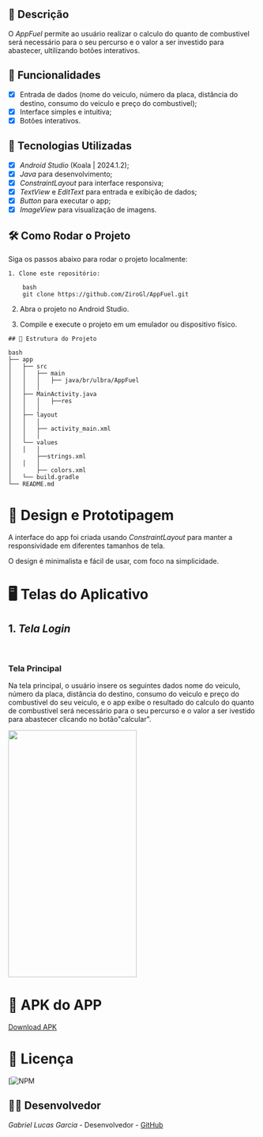 ## 📱 Descrição

O *AppFuel* permite ao usuário realizar o calculo do quanto de combustivel será necessário para o seu percurso e o valor a ser investido para abastecer, ultilizando botões interativos. 

## 🔧 Funcionalidades

- [x] Entrada de dados (nome do veiculo, número da placa, distância do destino, consumo do veiculo e preço do combustivel);
- [x] Interface simples e intuitiva;
- [x] Botões interativos.

## 🚀 Tecnologias Utilizadas

- [x] *Android Studio* (Koala | 2024.1.2);
- [x] *Java* para desenvolvimento;
- [x] *ConstraintLayout* para interface responsiva;
- [x] *TextView* e *EditText* para entrada e exibição de dados;
- [x] *Button*   para executar o app;
- [x] *ImageView* para visualização de imagens.

## 🛠️ Como Rodar o Projeto

Siga os passos abaixo para rodar o projeto localmente:
```
1. Clone este repositório:

    bash
    git clone https://github.com/ZiroGl/AppFuel.git
```
    

2. Abra o projeto no Android Studio.

3. Compile e execute o projeto em um emulador ou dispositivo físico.

```
## 📂 Estrutura do Projeto

bash
├── app
│   ├── src
│   │   ├── main
│   │   │   ├── java/br/ulbra/AppFuel
│   │   │  
│   ├── MainActivity.java         
│   │   │   ├──res
│   │   │  
│   ├── layout
│   │   │  
│   │   ├── activity_main.xml      
│   │   │  
│   └── values
│   │   │  
│       ├──strings.xml                        
│   │   │  
│       ├── colors.xml            
│   └── build.gradle               
└── README.md                      
```


 
# 🎨 Design e Prototipagem
 
A interface do app foi criada usando *ConstraintLayout* para manter a responsividade em diferentes tamanhos de tela.
 
O design é minimalista e fácil de usar, com foco na simplicidade.
 
# 🖥️ Telas do Aplicativo
 
## 1. *Tela Login*
 <br> <h3> Tela Principal</h3>
Na tela principal, o usuário insere os seguintes dados nome do veiculo, número da placa, distância do destino, consumo do veiculo e preço do combustivel do seu veiculo, e o app exibe o resultado do calculo do quanto de combustivel será necessário para o seu percurso e o valor a ser ivestido para abastecer clicando no botão"calcular".


<img src="https://github.com/user-attachments/assets/d99294f2-3745-4831-ba94-971bcec9b2c3" width="260" height="500"/>

# 📲 APK do APP 

<a href="https://github.com/ZiroGl/AppFuel/blob/main/AppFuel.apk"> Download APK </a>

# 📄 Licença

[![NPM](https://github.com/ZiroGl/AppFuel/blob/main/LICENSE)  

## 👨‍💻 Desenvolvedor 

*Gabriel Lucas Garcia* - Desenvolvedor - [GitHub](https://github.com/ZiroGl) 


